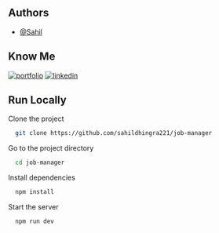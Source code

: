 
## Authors

- [@Sahil](https://github.com/sahildhingra221)


## Know Me
[![portfolio](https://img.shields.io/badge/my_portfolio-000?style=for-the-badge&logo=ko-fi&logoColor=white)](https://sahildhingra221.github.io/)
[![linkedin](https://img.shields.io/badge/linkedin-0A66C2?style=for-the-badge&logo=linkedin&logoColor=white)](https://www.linkedin.com/in/sahildhingra221/)


## Run Locally

Clone the project

```bash
  git clone https://github.com/sahildhingra221/job-manager
```

Go to the project directory

```bash
  cd job-manager
```

Install dependencies

```bash
  npm install
```

Start the server

```bash
  npm run dev
```

